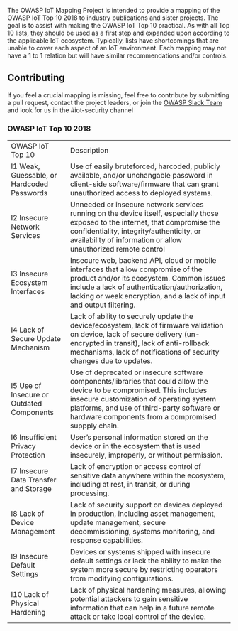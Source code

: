The OWASP IoT Mapping Project is intended to provide a mapping of the OWASP IoT Top 10 2018 to industry publications and sister projects. The goal is to assist with making the OWASP IoT Top 10 practical. As with all Top 10 lists, they should be used as a first step and expanded upon according to the applicable IoT ecosystem. Typically, lists have shortcomings that are unable to cover each aspect of an IoT environment. Each mapping may not have a 1 to 1 relation but will have similar recommendations and/or controls. 

## Contributing
If you feel a crucial mapping is missing, feel free to contribute by submitting a pull request, contact the project leaders, or join the [OWASP Slack Team](https://owasp.slack.com/) and look for us in the #iot-security channel

### OWASP IoT Top 10 2018

|                                                                                                                                                                            |                                                                                                                                                                                                                                                      | 
|----------------------------------------------------------------------------------------------------------------------------------------------------------------------------|------------------------------------------------------------------------------------------------------------------------------------------------------------------------------------------------------------------------------------------------------| 
| OWASP IoT Top 10                                                                                                                                                           | Description                                                                                                                                                                                                                                          | 
| I1 Weak, Guessable, or Hardcoded Passwords                                                                                                                                 | Use of easily bruteforced, harcoded, publicly available, and/or unchangable password in client-side software/firmware that can grant unauthorized access to deployed systems.                                                                        | 
| I2 Insecure Network Services                                                                                                                                               | Unneeded or insecure network services running on the device itself, especially those exposed to the internet, that compromise the confidentiality, integrity/authenticity, or availability of information or allow unauthorized remote control       | 
| I3 Insecure Ecosystem Interfaces                                                                                                                                           | Insecure web, backend API, cloud or mobile interfaces that allow compromise of the product and/or its ecosystem. Common issues include a lack of authentication/authorization, lacking or weak encryption, and a lack of input and output filtering. | 
| I4 Lack of Secure Update Mechanism                                                                                                                                         | Lack of ability to securely update the device/ecosystem, lack of firmware validation on device, lack of secure delivery (un-encrypted in transit), lack of anti-rollback mechanisms, lack of notifications of security changes due to updates.       | 
| I5 Use of Insecure or Outdated Components                                                                                                                                  | Use of deprecated or insecure software components/libraries that could allow the device to be compromised. This includes insecure customization of operating system platforms, and use of third-party software or hardware components from a compromised suppply chain. |                                                                                                                                                                                                                                                      | 
| I6 Insufficient Privacy Protection                                                                                                                                         | User’s personal information stored on the device or in the ecosystem that is used insecurely, improperly, or without permission.                                                                                                                     | 
| I7 Insecure Data Transfer and Storage                                                                                                                                      | Lack of encryption or access control of sensitive data anywhere within the ecosystem, including at rest, in transit, or during processing.                                                                                                           | 
| I8 Lack of Device Management                                                                                                                                               | Lack of security support on devices deployed in production, including asset management, update management, secure decommissioning, systems monitoring, and response capabilities.                                                                    | 
| I9 Insecure Default Settings                                                                                                                                               | Devices or systems shipped with insecure default settings or lack the ability to make the system more secure by restricting operators from modifying configurations.                                                                                 | 
| I10 Lack of Physical Hardening                                                                                                                                             | Lack of physical hardening measures, allowing potential attackers to gain sensitive information that can help in a future remote attack or take local control of the device.                                                                         | 


